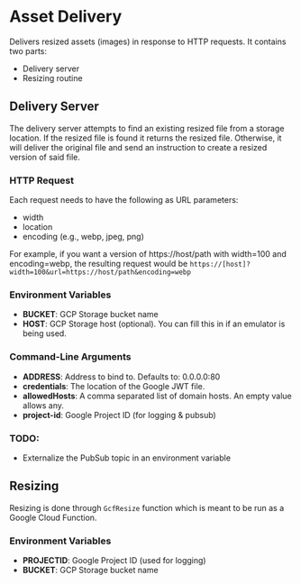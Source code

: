 # Asset Delivery

Delivers resized assets (images) in response to HTTP requests. It contains two parts:
- Delivery server
- Resizing routine 

## Delivery Server 

The delivery server attempts to find an existing resized file from a storage location. If the resized file is found it 
returns the resized file. Otherwise, it will deliver the original file and send an instruction to create a resized
version of said file. 

### HTTP Request 

Each request needs to have the following as URL parameters: 
- width 
- location
- encoding (e.g., webp, jpeg, png)

For example, if you want a version of https://host/path with width=100 and encoding=webp, the resulting request would be
`https://[host]?width=100&url=https://host/path&encoding=webp`

### Environment Variables 

- **BUCKET**: GCP Storage bucket name
- **HOST**: GCP Storage host (optional). You can fill this in if an emulator is being used.

### Command-Line Arguments 

- **ADDRESS**: Address to bind to. Defaults to: 0.0.0.0:80
- **credentials**: The location of the Google JWT file.
- **allowedHosts**: A comma separated list of domain hosts. An empty value allows any.
- **project-id**: Google Project ID (for logging & pubsub) 

### TODO:

- Externalize the PubSub topic in an environment variable 


## Resizing 

Resizing is done through `GcfResize` function which is meant to be run as a Google Cloud Function. 

### Environment Variables

- **PROJECTID**: Google Project ID (used for logging)
- **BUCKET**: GCP Storage bucket name

